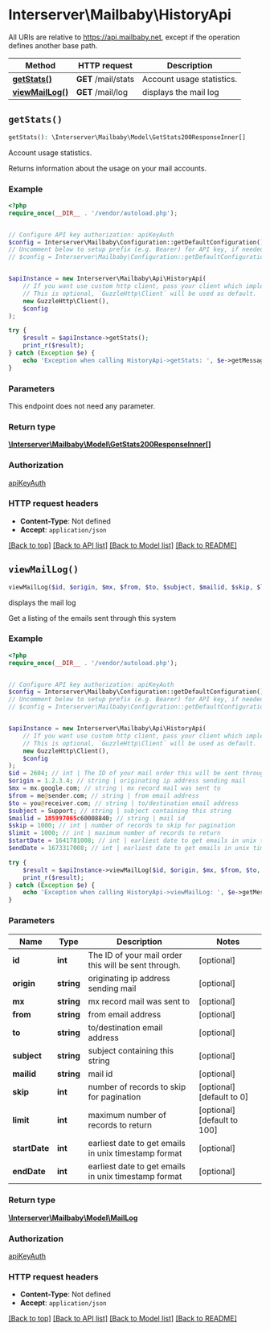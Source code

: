 # Interserver\Mailbaby\HistoryApi

All URIs are relative to https://api.mailbaby.net, except if the operation defines another base path.

| Method | HTTP request | Description |
| ------------- | ------------- | ------------- |
| [**getStats()**](HistoryApi.md#getStats) | **GET** /mail/stats | Account usage statistics. |
| [**viewMailLog()**](HistoryApi.md#viewMailLog) | **GET** /mail/log | displays the mail log |


## `getStats()`

```php
getStats(): \Interserver\Mailbaby\Model\GetStats200ResponseInner[]
```

Account usage statistics.

Returns information about the usage on your mail accounts.

### Example

```php
<?php
require_once(__DIR__ . '/vendor/autoload.php');


// Configure API key authorization: apiKeyAuth
$config = Interserver\Mailbaby\Configuration::getDefaultConfiguration()->setApiKey('X-API-KEY', 'YOUR_API_KEY');
// Uncomment below to setup prefix (e.g. Bearer) for API key, if needed
// $config = Interserver\Mailbaby\Configuration::getDefaultConfiguration()->setApiKeyPrefix('X-API-KEY', 'Bearer');


$apiInstance = new Interserver\Mailbaby\Api\HistoryApi(
    // If you want use custom http client, pass your client which implements `GuzzleHttp\ClientInterface`.
    // This is optional, `GuzzleHttp\Client` will be used as default.
    new GuzzleHttp\Client(),
    $config
);

try {
    $result = $apiInstance->getStats();
    print_r($result);
} catch (Exception $e) {
    echo 'Exception when calling HistoryApi->getStats: ', $e->getMessage(), PHP_EOL;
}
```

### Parameters

This endpoint does not need any parameter.

### Return type

[**\Interserver\Mailbaby\Model\GetStats200ResponseInner[]**](../Model/GetStats200ResponseInner.md)

### Authorization

[apiKeyAuth](../../README.md#apiKeyAuth)

### HTTP request headers

- **Content-Type**: Not defined
- **Accept**: `application/json`

[[Back to top]](#) [[Back to API list]](../../README.md#endpoints)
[[Back to Model list]](../../README.md#models)
[[Back to README]](../../README.md)

## `viewMailLog()`

```php
viewMailLog($id, $origin, $mx, $from, $to, $subject, $mailid, $skip, $limit, $startDate, $endDate): \Interserver\Mailbaby\Model\MailLog
```

displays the mail log

Get a listing of the emails sent through this system

### Example

```php
<?php
require_once(__DIR__ . '/vendor/autoload.php');


// Configure API key authorization: apiKeyAuth
$config = Interserver\Mailbaby\Configuration::getDefaultConfiguration()->setApiKey('X-API-KEY', 'YOUR_API_KEY');
// Uncomment below to setup prefix (e.g. Bearer) for API key, if needed
// $config = Interserver\Mailbaby\Configuration::getDefaultConfiguration()->setApiKeyPrefix('X-API-KEY', 'Bearer');


$apiInstance = new Interserver\Mailbaby\Api\HistoryApi(
    // If you want use custom http client, pass your client which implements `GuzzleHttp\ClientInterface`.
    // This is optional, `GuzzleHttp\Client` will be used as default.
    new GuzzleHttp\Client(),
    $config
);
$id = 2604; // int | The ID of your mail order this will be sent through.
$origin = 1.2.3.4; // string | originating ip address sending mail
$mx = mx.google.com; // string | mx record mail was sent to
$from = me@sender.com; // string | from email address
$to = you@receiver.com; // string | to/destination email address
$subject = Support; // string | subject containing this string
$mailid = 185997065c60008840; // string | mail id
$skip = 1000; // int | number of records to skip for pagination
$limit = 1000; // int | maximum number of records to return
$startDate = 1641781008; // int | earliest date to get emails in unix timestamp format
$endDate = 1673317008; // int | earliest date to get emails in unix timestamp format

try {
    $result = $apiInstance->viewMailLog($id, $origin, $mx, $from, $to, $subject, $mailid, $skip, $limit, $startDate, $endDate);
    print_r($result);
} catch (Exception $e) {
    echo 'Exception when calling HistoryApi->viewMailLog: ', $e->getMessage(), PHP_EOL;
}
```

### Parameters

| Name | Type | Description  | Notes |
| ------------- | ------------- | ------------- | ------------- |
| **id** | **int**| The ID of your mail order this will be sent through. | [optional] |
| **origin** | **string**| originating ip address sending mail | [optional] |
| **mx** | **string**| mx record mail was sent to | [optional] |
| **from** | **string**| from email address | [optional] |
| **to** | **string**| to/destination email address | [optional] |
| **subject** | **string**| subject containing this string | [optional] |
| **mailid** | **string**| mail id | [optional] |
| **skip** | **int**| number of records to skip for pagination | [optional] [default to 0] |
| **limit** | **int**| maximum number of records to return | [optional] [default to 100] |
| **startDate** | **int**| earliest date to get emails in unix timestamp format | [optional] |
| **endDate** | **int**| earliest date to get emails in unix timestamp format | [optional] |

### Return type

[**\Interserver\Mailbaby\Model\MailLog**](../Model/MailLog.md)

### Authorization

[apiKeyAuth](../../README.md#apiKeyAuth)

### HTTP request headers

- **Content-Type**: Not defined
- **Accept**: `application/json`

[[Back to top]](#) [[Back to API list]](../../README.md#endpoints)
[[Back to Model list]](../../README.md#models)
[[Back to README]](../../README.md)
